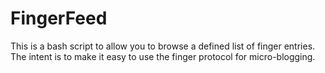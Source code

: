 # FingerFeed

This is a bash script to allow you to browse a defined list of finger entries. The intent is to make it easy to use the finger protocol for micro-blogging.
